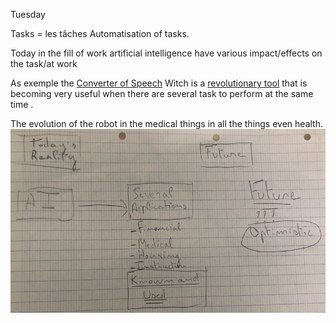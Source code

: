Tuesday

Tasks = les tâches
Automatisation of tasks.

Today in the fill of work artificial intelligence have
various impact/effects  on the task/at work

As exemple the <u>Converter of Speech</u>
Witch is a <u>revolutionary tool</u>
that is becoming
very useful when there are several task to perform at the same time .

The evolution of the robot in the medical things
in all the things even health.
![](/English/Pasted%20image%2020231003161750.png)
